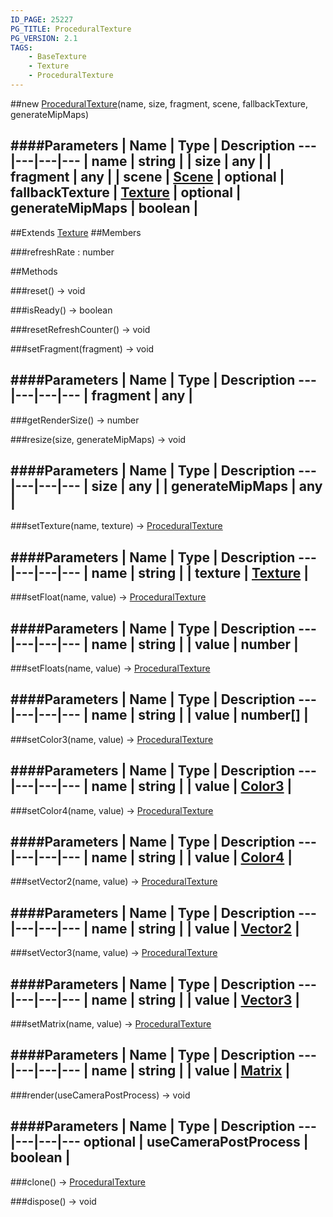 ```yaml
---
ID_PAGE: 25227
PG_TITLE: ProceduralTexture
PG_VERSION: 2.1
TAGS:
    - BaseTexture
    - Texture
    - ProceduralTexture
---
```

##new [ProceduralTexture](/classes/ProceduralTexture)(name, size, fragment, scene, fallbackTexture, generateMipMaps)







####Parameters
 | Name | Type | Description
---|---|---|---
 | name | string | 
 | size | any | 
 | fragment | any | 
 | scene | [Scene](/classes/Scene) | 
optional | fallbackTexture | [Texture](/classes/Texture) | 
optional | generateMipMaps | boolean | 
---

##Extends
 [Texture](/classes/Texture)
##Members

###refreshRate : number














##Methods

###reset() &rarr; void






###isReady() &rarr; boolean






###resetRefreshCounter() &rarr; void






###setFragment(fragment) &rarr; void





####Parameters
 | Name | Type | Description
---|---|---|---
 | fragment | any | 
---

###getRenderSize() &rarr; number






###resize(size, generateMipMaps) &rarr; void





####Parameters
 | Name | Type | Description
---|---|---|---
 | size | any | 
 | generateMipMaps | any | 
---

###setTexture(name, texture) &rarr; [ProceduralTexture](/classes/ProceduralTexture)





####Parameters
 | Name | Type | Description
---|---|---|---
 | name | string | 
 | texture | [Texture](/classes/Texture) | 
---

###setFloat(name, value) &rarr; [ProceduralTexture](/classes/ProceduralTexture)





####Parameters
 | Name | Type | Description
---|---|---|---
 | name | string | 
 | value | number | 
---

###setFloats(name, value) &rarr; [ProceduralTexture](/classes/ProceduralTexture)





####Parameters
 | Name | Type | Description
---|---|---|---
 | name | string | 
 | value | number[] | 
---

###setColor3(name, value) &rarr; [ProceduralTexture](/classes/ProceduralTexture)





####Parameters
 | Name | Type | Description
---|---|---|---
 | name | string | 
 | value | [Color3](/classes/Color3) | 
---

###setColor4(name, value) &rarr; [ProceduralTexture](/classes/ProceduralTexture)





####Parameters
 | Name | Type | Description
---|---|---|---
 | name | string | 
 | value | [Color4](/classes/Color4) | 
---

###setVector2(name, value) &rarr; [ProceduralTexture](/classes/ProceduralTexture)





####Parameters
 | Name | Type | Description
---|---|---|---
 | name | string | 
 | value | [Vector2](/classes/Vector2) | 
---

###setVector3(name, value) &rarr; [ProceduralTexture](/classes/ProceduralTexture)





####Parameters
 | Name | Type | Description
---|---|---|---
 | name | string | 
 | value | [Vector3](/classes/Vector3) | 
---

###setMatrix(name, value) &rarr; [ProceduralTexture](/classes/ProceduralTexture)





####Parameters
 | Name | Type | Description
---|---|---|---
 | name | string | 
 | value | [Matrix](/classes/Matrix) | 
---

###render(useCameraPostProcess) &rarr; void





####Parameters
 | Name | Type | Description
---|---|---|---
optional | useCameraPostProcess | boolean | 
---

###clone() &rarr; [ProceduralTexture](/classes/ProceduralTexture)






###dispose() &rarr; void

